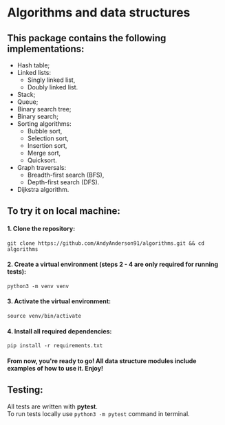# Algorithms and data structures
## This package contains the following implementations:
* Hash table;
* Linked lists:
  * Singly linked list,
  * Doubly linked list.
* Stack;
* Queue;
* Binary search tree;
* Binary search;
* Sorting algorithms:
  * Bubble sort,
  * Selection sort,
  * Insertion sort,
  * Merge sort,
  * Quicksort.
* Graph traversals:
  * Breadth-first search (BFS),
  * Depth-first search (DFS).
* Dijkstra algorithm.
## To try it on local machine:
#### 1. Clone the repository:
`git clone https://github.com/AndyAnderson91/algorithms.git && cd algorithms`
#### 2. Create a virtual environment (steps 2 - 4 are only required for running tests):
`python3 -m venv venv`
#### 3. Activate the virtual environment:
`source venv/bin/activate`
#### 4. Install all required dependencies:
`pip install -r requirements.txt`
#### From now, you're ready to go! All data structure modules include examples of how to use it. Enjoy!
## Testing:
All tests are written with **pytest**.<br>
To run tests locally use `python3 -m pytest` command in terminal.